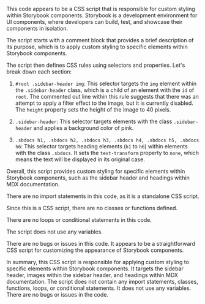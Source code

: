 This code appears to be a CSS script that is responsible for custom styling within Storybook components. Storybook is a development environment for UI components, where developers can build, test, and showcase their components in isolation.

The script starts with a comment block that provides a brief description of its purpose, which is to apply custom styling to specific elements within Storybook components.

The script then defines CSS rules using selectors and properties. Let's break down each section:

1. `#root .sidebar-header img`: This selector targets the `img` element within the `.sidebar-header` class, which is a child of an element with the `id` of `root`. The commented out line within this rule suggests that there was an attempt to apply a filter effect to the image, but it is currently disabled. The `height` property sets the height of the image to 40 pixels.

2. `.sidebar-header`: This selector targets elements with the class `.sidebar-header` and applies a background color of pink.

3. `.sbdocs h1, .sbdocs h2, .sbdocs h3, .sbdocs h4, .sbdocs h5, .sbdocs h6`: This selector targets heading elements (`h1` to `h6`) within elements with the class `.sbdocs`. It sets the `text-transform` property to `none`, which means the text will be displayed in its original case.

Overall, this script provides custom styling for specific elements within Storybook components, such as the sidebar header and headings within MDX documentation.

There are no import statements in this code, as it is a standalone CSS script.

Since this is a CSS script, there are no classes or functions defined.

There are no loops or conditional statements in this code.

The script does not use any variables.

There are no bugs or issues in this code. It appears to be a straightforward CSS script for customizing the appearance of Storybook components.

In summary, this CSS script is responsible for applying custom styling to specific elements within Storybook components. It targets the sidebar header, images within the sidebar header, and headings within MDX documentation. The script does not contain any import statements, classes, functions, loops, or conditional statements. It does not use any variables. There are no bugs or issues in the code.